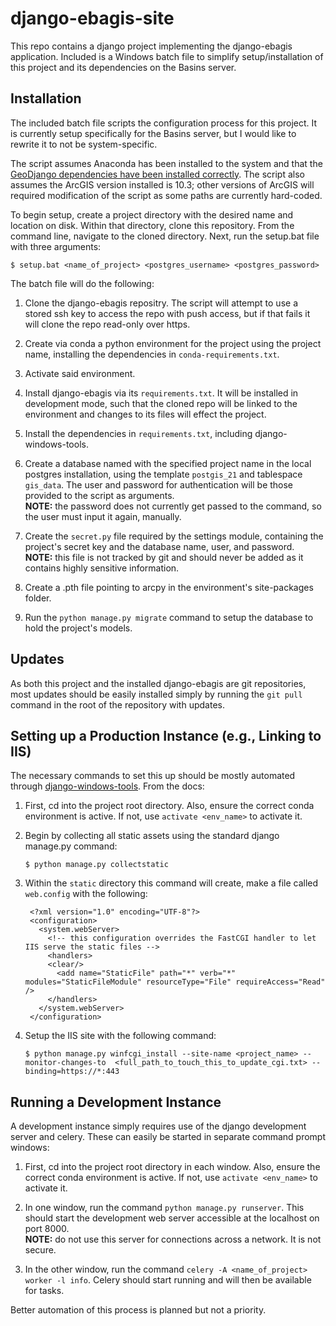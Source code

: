 django-ebagis-site
==================

This repo contains a django project implementing the
django-ebagis application. Included is a Windows batch
file to simplify setup/installation of this project and
its dependencies on the Basins server.


Installation
------------

The included batch file scripts the configuration process
for this project. It is currently setup specifically for
the Basins server, but I would like to rewrite it to not be
system-specific.

The script assumes Anaconda has been installed to the system
and that the
[GeoDjango dependencies have been installed correctly](https://docs.djangoproject.com/en/1.7/ref/contrib/gis/install/).
The script also assumes the ArcGIS version installed is 10.3;
other versions of ArcGIS will required modification of the script
as some paths are currently hard-coded.

To begin setup, create a project directory with the desired
name and location on disk. Within that directory, clone this
repository. From the command line, navigate to the cloned
directory. Next, run the setup.bat file with three arguments:

    $ setup.bat <name_of_project> <postgres_username> <postgres_password>

The batch file will do the following:

1. Clone the django-ebagis repositry. The script will attempt to use
   a stored ssh key to access the repo with push access, but if that
   fails it will clone the repo read-only over https.

2. Create via conda a python environment for the project using the
   project name, installing the dependencies in `conda-requirements.txt`.

3. Activate said environment.

4. Install django-ebagis via its `requirements.txt`. It will be installed
   in development mode, such that the cloned repo will be linked to the
   environment and changes to its files will effect the project.

5. Install the dependencies in `requirements.txt`, including django-windows-tools.

6. Create a database named with the specified  project name in the
   local postgres installation, using the template `postgis_21`
   and tablespace `gis_data`. The user and password for authentication
   will be those provided to the script as arguments.  
   **NOTE:** the password does not currently get passed
   to the command, so the user must input it again, manually.

7. Create the `secret.py` file required by the settings module,
   containing the project's secret key and the database name,
   user, and password.  
   **NOTE:** this file is not tracked by git and should
   never be added as it contains highly sensitive information.

8. Create a .pth file pointing to arcpy in the environment's
   site-packages folder.

9. Run the `python manage.py migrate` command to setup the database
   to hold the project's models.


Updates
-------

As both this project and the installed django-ebagis are git repositories,
most updates should be easily installed simply by running the `git pull`
command in the root of the repository with updates.


Setting up a Production Instance (e.g., Linking to IIS)
-------------------------------------------------------

The necessary commands to set this up should be mostly
automated through [django-windows-tools](http://django-windows-tools.readthedocs.org/en/latest/quickstart.html).
From the docs:

1. First, cd into the project root directory. Also, 
   ensure the correct conda environment is active.
   If not, use `activate <env_name>` to activate it.

2. Begin by collecting all static assets using the standard
   django manage.py command:
   
    ```
    $ python manage.py collectstatic
    ```

3. Within the `static` directory this command will create, make
   a file called `web.config` with the following:

        <?xml version="1.0" encoding="UTF-8"?>
        <configuration>
          <system.webServer>
            <!-- this configuration overrides the FastCGI handler to let IIS serve the static files -->
            <handlers>
            <clear/>
              <add name="StaticFile" path="*" verb="*" modules="StaticFileModule" resourceType="File" requireAccess="Read" />
            </handlers>
          </system.webServer>
        </configuration>

4. Setup the IIS site with the following command:
   
    ```
    $ python manage.py winfcgi_install --site-name <project_name> --monitor-changes-to  <full_path_to_touch_this_to_update_cgi.txt> --binding=https://*:443
    ```


Running a Development Instance
------------------------------

A development instance simply requires use of the django
development server and celery. These can easily be started
in separate command prompt windows:

1. First, cd into the project root directory in each window.
   Also, ensure the correct conda environment is active.
   If not, use `activate <env_name>` to activate it.

2. In one window, run the command `python manage.py runserver`.
   This should start the development web server accessible at the
   localhost on port 8000.   
   **NOTE:** do not use this server
   for connections across a network. It is not secure.

3. In the other window, run the command
   `celery -A <name_of_project> worker -l info`. Celery should start
   running and will then be available for tasks.

Better automation of this process is planned but not a priority.
